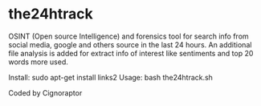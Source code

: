 # the24htrack

OSINT (Open source Intelligence) and forensics tool for search info from social media, google and others source in the last 24 hours.
An additional file analysis is added for extract info of interest like sentiments and top 20 words more used.

Install: sudo apt-get install links2
Usage: bash the24htrack.sh

Coded by Cignoraptor
